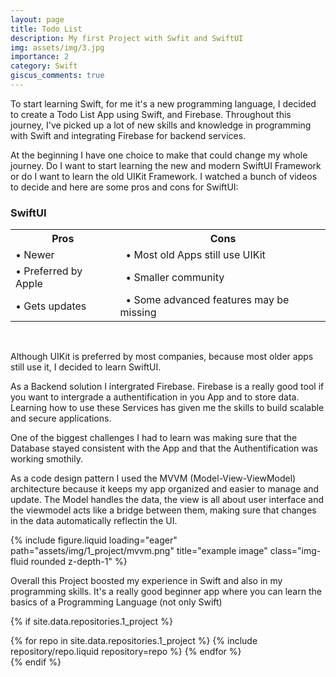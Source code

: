 ```yaml
---
layout: page
title: Todo List
description: My first Project with Swfit and SwiftUI
img: assets/img/3.jpg
importance: 2
category: Swift
giscus_comments: true
---
```


To start learning Swift, for me it's a new programming language, I decided to create a Todo List App using Swift, and Firebase. Throughout this journey, I've picked up a lot of new skills and knowledge in programming with Swift and integrating Firebase for backend services.

At the beginning I have one choice to make that could change my whole journey. Do I want to start learning the new and modern SwiftUI Framework or do I want to learn the old UIKit Framework. I watched a bunch of videos to decide and here are some pros and cons for SwiftUI:

### **SwiftUI**

<table>
  <tr>
    <th>Pros</th>
    <th>&nbsp;&nbsp;Cons</th>
  </tr>
  <tr>
    <td>• Newer</td>
    <td>&nbsp;&nbsp;• Most old Apps still use UIKit</td>
  </tr>
  <tr>
    <td>• Preferred by Apple</td>
    <td>&nbsp;&nbsp;• Smaller community</td>
  </tr>
  <tr>
    <td>• Gets updates</td>
    <td>&nbsp;&nbsp;• Some advanced features may be missing</td>
  </tr>
</table>
<br>

Although UIKit is preferred by most companies, because most older apps still use it, I decided to learn SwiftUI.

As a Backend solution I intergrated Firebase. Firebase is a really good tool if you want to intergrade a authentification in you App and to store data. 
Learning how to use these Services has given me the skills to build scalable and secure applications.

One of the biggest challenges I had to learn was making sure that the Database stayed consistent with the App and that the Authentification was working smothily.

As a code design pattern I used the MVVM (Model-View-ViewModel) architecture because it keeps my app organized and easier to manage and update. The Model handles the data, the view is all about user interface and the viewmodel acts like a bridge between them, making sure that changes in the data automatically reflectin the UI. 

<div class="row">
    <div class="col-sm mt-3 mt-md-0">
        {% include figure.liquid loading="eager" path="assets/img/1_project/mvvm.png" title="example image" class="img-fluid rounded z-depth-1" %}
    </div>
</div>    

Overall this Project boosted my experience in Swift and also in my programming skills. It's a really good beginner app where you can learn the basics of a Programming Language (not only Swift)

{% if site.data.repositories.1_project %}

<div class="repositories d-flex flex-wrap flex-md-row flex-column justify-content-between align-items-center">
  {% for repo in site.data.repositories.1_project %}
    {% include repository/repo.liquid repository=repo %}
  {% endfor %}
</div>
{% endif %}






